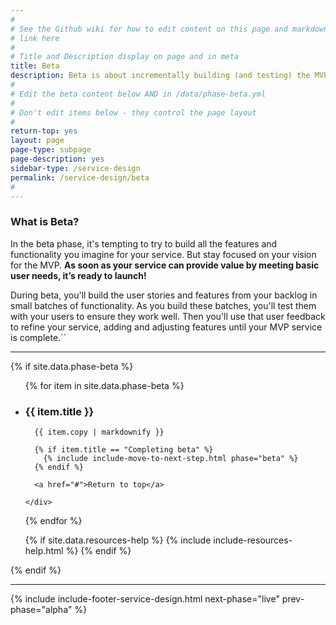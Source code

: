 ```yaml
---
#
# See the Github wiki for how to edit content on this page and markdown styles you can use:
# link here
#
# Title and Description display on page and in meta
title: Beta
description: Beta is about incrementally building (and testing) the MVP user stories and features you've identified, so you can launch the first working version of your service at the end of the beta phase.  
#
# Edit the beta content below AND in /data/phase-beta.yml
#
# Don't edit items below - they control the page layout
#
return-top: yes
layout: page
page-type: subpage
page-description: yes
sidebar-type: /service-design
permalink: /service-design/beta
#
---
```


### What is Beta?

In the beta phase, it's tempting to try to build all the features and functionality you imagine for your service. But stay focused on your vision for the MVP. **As soon as your service can provide value by meeting basic user needs, it’s ready to launch!**

During beta, you'll build the user stories and features from your backlog in small batches of functionality. As you build these batches, you'll test them with your users to ensure they work well. Then you'll use that user feedback to refine your service, adding and adjusting features until your MVP service is complete.``

<hr>


{% if site.data.phase-beta %}

<ul class="usa-accordion secondary-accordion">

  {% for item in site.data.phase-beta %}

  <li>
    <h3 id="{{ item.title | downcase | replace: ' ', '-' }}" class="usa-accordion-button"
      aria-expanded="false"
      aria-controls="{{ item.number }}">
      {{ item.title }}
    </h3>
    <div id="{{ item.number }}" class="usa-accordion-content secondary-accordion-content">

      {{ item.copy | markdownify }}

      {% if item.title == "Completing beta" %}
        {% include include-move-to-next-step.html phase="beta" %}
      {% endif %}

      <a href="#">Return to top</a>

    </div>

  </li>

  {% endfor %}

  {% if site.data.resources-help %}
    {% include include-resources-help.html %}
  {% endif %}

</ul>

{% endif %}


<hr>

{% include include-footer-service-design.html next-phase="live" prev-phase="alpha" %}
